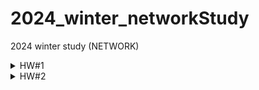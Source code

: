 # 2024_winter_networkStudy
2024 winter study (NETWORK)

<details>
<summary>
  HW#1
</summary>
   - 네트워크 관련 명령어 10개 분석 : https://blog.naver.com/ipromiseu1123/223346918516
</details>
<details>
<summary>
  HW#2
</summary>
   - 논블로킹 싱크 웹서버 : 
</details>
